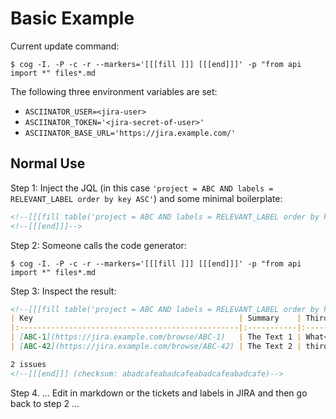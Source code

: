 # Basic Example

Current update command:
```console
$ cog -I. -P -c -r --markers='[[[fill ]]] [[[end]]]' -p "from api import *" files*.md
```

The following three environment variables are set:
* `ASCIINATOR_USER=<jira-user>`
* `ASCIINATOR_TOKEN='<jira-secret-of-user>'`
* `ASCIINATOR_BASE_URL='https://jira.example.com/' `

## Normal Use

Step 1: Inject the JQL (in this case `'project = ABC AND labels = RELEVANT_LABEL order by key ASC'`) and some minimal boilerplate:
```markdown
<!--[[[fill table('project = ABC AND labels = RELEVANT_LABEL order by key ASC')]]]-->
<!--[[[end]]]-->
```

Step 2: Someone calls the code generator:
```console
$ cog -I. -P -c -r --markers='[[[fill ]]] [[[end]]]' -p "from api import *" files*.md
```
Step 3: Inspect the result:
```markdown
<!--[[[fill table('project = ABC AND labels = RELEVANT_LABEL order by key ASC')]]]-->
| Key                                              | Summary    | Third              | Fourth |
|:-------------------------------------------------|:-----------|:-------------------|:-------|
| [ABC-1](https://jira.example.com/browse/ABC-1)   | The Text 1 | What<br>ever<br>is | 4th    |
| [ABC-42](https://jira.example.com/browse/ABC-42) | The Text 2 | third              | no. 4  |

2 issues
<!--[[[end]]] (checksum: abadcafeabadcafeabadcafeabadcafe)-->
```

Step 4. ... Edit in markdown or the tickets and labels in JIRA and then go back to step 2 ...
